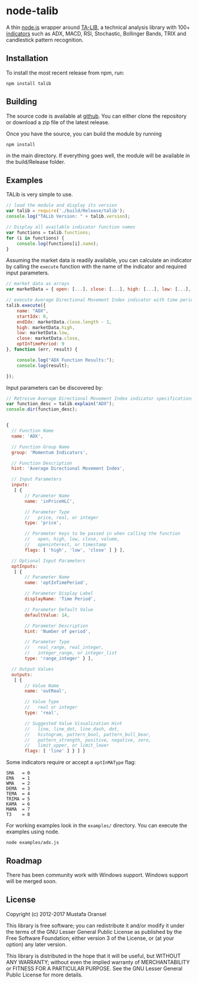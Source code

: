 # node-talib

A thin [node.js](http://nodejs.org) wrapper around [TA-LIB](http://ta-lib.org/), a technical analysis library with 100+ [indicators](http://ta-lib.org/function.html) such as ADX, MACD, RSI, Stochastic, Bollinger Bands, TRIX and candlestick pattern recognition.

## Installation

To install the most recent release from npm, run:

    npm install talib

## Building

The source code is available at [github](http://github.com/oransel/node-talib). You can either clone the repository or download a zip file of the latest release.

Once you have the source, you can build the module by running

	npm install

in the main directory. If everything goes well, the module will be available in the build/Release folder.

## Examples

TALib is very simple to use.

``` js
// load the module and display its version
var talib = require('./build/Release/talib');
console.log("TALib Version: " + talib.version);

// Display all available indicator function names
var functions = talib.functions;
for (i in functions) {
	console.log(functions[i].name);
}
```

Assuming the market data is readily available, you can calculate an indicator by calling the `execute` function with the name of the indicator and required input parameters.

``` js
// market data as arrays
var marketData = { open: [...], close: [...], high: [...], low: [...], volume: [...] };

// execute Average Directional Movement Index indicator with time period 9
talib.execute({
    name: "ADX",
    startIdx: 0,
    endIdx: marketData.close.length - 1,
    high: marketData.high,
    low: marketData.low,
    close: marketData.close,
    optInTimePeriod: 9
}, function (err, result) {

    console.log("ADX Function Results:");
    console.log(result);

});
```

Input parameters can be discovered by:

``` js
// Retreive Average Directional Movement Index indicator specifications
var function_desc = talib.explain("ADX");
console.dir(function_desc);


{
  // Function Name
  name: 'ADX',

  // Function Group Name
  group: 'Momentum Indicators',

  // Function Description
  hint: 'Average Directional Movement Index',

  // Input Parameters
  inputs:
   [ {
       // Parameter Name
       name: 'inPriceHLC',

       // Parameter Type
       //   price, real, or integer
       type: 'price',

       // Parameter keys to be passed in when calling the function
       //   open, high, low, close, volume,
       //   openinterest, or timestamp
       flags: [ 'high', 'low', 'close' ] } ],

  // Optional Input Parameters
  optInputs:
   [ {
       // Parameter Name
       name: 'optInTimePeriod',

       // Parameter Display Label
       displayName: 'Time Period',

       // Parameter Default Value
       defaultValue: 14,

       // Parameter Description
       hint: 'Number of period',

       // Parameter Type
       //   real_range, real_integer,
       //   integer_range, or integer_list
       type: 'range_integer' } ],

  // Output Values
  outputs:
   [ {
       // Value Name
       name: 'outReal',

       // Value Type
       //   real or integer
       type: 'real',

       // Suggested Value Visualization Hint
       //   line, line_dot, line_dash, dot,
       //   histogram, pattern_bool, pattern_bull_bear,
       //   pattern_strength, positive, negative, zero,
       //   limit_upper, or limit_lower
       flags: [ 'line' ] } ] }
```

Some indicators require or accept a `optInMAType` flag:

```
SMA   = 0
EMA   = 1
WMA   = 2
DEMA  = 3
TEMA  = 4
TRIMA = 5
KAMA  = 6
MAMA  = 7
T3    = 8
```

For working examples look in the `examples/` directory. You can execute the examples using node.

	node examples/adx.js

## Roadmap

There has been community work with Windows support. Windows support will be merged soon.

## License

Copyright (c) 2012-2017 Mustafa Oransel

This library is free software; you can redistribute it and/or
modify it under the terms of the GNU Lesser General Public
License as published by the Free Software Foundation; either
version 3 of the License, or (at your option) any later version.

This library is distributed in the hope that it will be useful,
but WITHOUT ANY WARRANTY; without even the implied warranty of
MERCHANTABILITY or FITNESS FOR A PARTICULAR PURPOSE. See the GNU
Lesser General Public License for more details.
